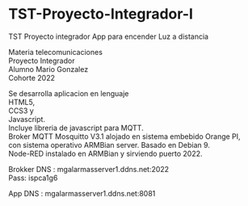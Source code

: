 # TST-Proyecto-Integrador-I
TST Proyecto integrador App para encender Luz a distancia 

Materia telecomunicaciones <br>
Proyecto Integrador <br>
Alumno Mario Gonzalez <br>
Cohorte 2022 <br>

Se desarrolla aplicacion en lenguaje <br>
HTML5, <br>
CCS3 y <br>
Javascript.<br>
Incluye libreria de javascript para MQTT.<br>
Broker MQTT Mosquitto V3.1 alojado en sistema embebido Orange PI,<br>
con sistema operativo ARMBian server. Basado en Debian 9.<br>
Node-RED instalado en ARMBian y sirviendo puerto 2022.<br>

Brokker
DNS : mgalarmasserver1.ddns.net:2022 <br>
Pass: ispca1g6<br>

App 
DNS : mgalarmasserver1.ddns.net:8081 <br>


